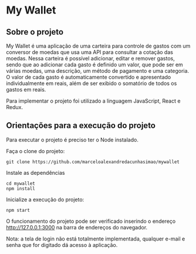 # My Wallet

## Sobre o projeto

My Wallet é uma aplicação de uma carteira para controle de gastos com um conversor de moedas que usa uma API para consultar a cotação das moedas. Nessa carteira é possível adicionar, editar e remover gastos, sendo que ao adicionar cada gasto é definido um valor, que pode ser em várias moedas, uma descrição, um método de pagamento e uma categoria. O valor de cada gasto é automaticamente convertido e apresentado individualmente em reais, além de ser exibido o somatório de todos os gastos em reais.

Para implementar o projeto foi utilizado a linguagem JavaScript, React e Redux.

## Orientações para a execução do projeto

Para executar o projeto é preciso ter o Node instalado.

Faça o clone do projeto:

    git clone https://github.com/marceloalexandredacunhasimao/mywallet

Instale as dependências

    cd mywallet
    npm install

Inicialize a execução do projeto:

    npm start

O funcionamento do projeto pode ser verificado inserindo o endereço http://127.0.0.1:3000 na barra de endereços do navegador.

Nota: a tela de login não está totalmente implementada, qualquer e-mail e senha que for digitado dá acesso à aplicação.